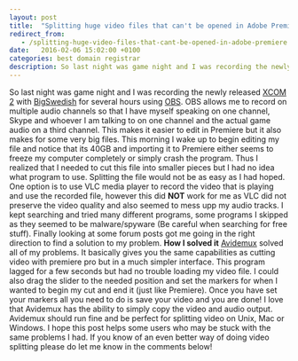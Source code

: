 ```yaml
---
layout: post
title:  "Splitting huge video files that can't be opened in Adobe Premiere"
redirect_from:
   - /splitting-huge-video-files-that-cant-be-opened-in-adobe-premiere
date:   2016-02-06 15:02:00 +0100
categories: best domain registrar
description: So last night was game night and I was recording the newly released XCOM 2 with BigSw...
---
```


So last night was game night and I was recording the newly released [XCOM 2](https://xcom.com/) with [BigSwedish](http://bigswedish.com/) for several hours using [OBS](https://obsproject.com/). OBS allows me to record on multiple audio channels so that I have myself speaking on one channel, Skype and whoever I am talking to on one channel and the actual game audio on a third channel. This makes it easier to edit in Premiere but it also makes for some very big files. This morning I wake up to begin editing my file and notice that its 40GB and importing it to Premiere either seems to freeze my computer completely or simply crash the program. Thus I realized that I needed to cut this file into smaller pieces but I had no idea what program to use. Splitting the file would not be as easy as I had hoped. One option is to use VLC media player to record the video that is playing and use the recorded file, however this did **NOT** work for me as VLC did not preserve the video quality and also seemed to mess upp my audio tracks. I kept searching and tried many different programs, some programs I skipped as they seemed to be malware/spyware (Be careful when searching for free stuff). Finally looking at some forum posts got me going in the right direction to find a solution to my problem. **How I solved it** [Avidemux](http://www.avidemux.org/) solved all of my problems. It basically gives you the same capabilities as cutting video with premiere pro but in a much simpler interface. This program lagged for a few seconds but had no trouble loading my video file. I could also drag the slider to the needed position and set the markers for when I wanted to begin my cut and end it (just like Premiere). Once you have set your markers all you need to do is save your video and you are done! I love that Avidemux has the ability to simply copy the video and audio output. Avidemux should run fine and be perfect for splitting video on Unix, Mac or Windows. I hope this post helps some users who may be stuck with the same problems I had. If you know of an even better way of doing video splitting please do let me know in the comments below!